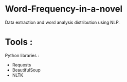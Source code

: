 # Word-Frequency-in-a-novel
Data extraction and word analysis distribution using NLP.

# Tools :
Python libraries :
- Requests
- BeautifulSoup
- NLTK

